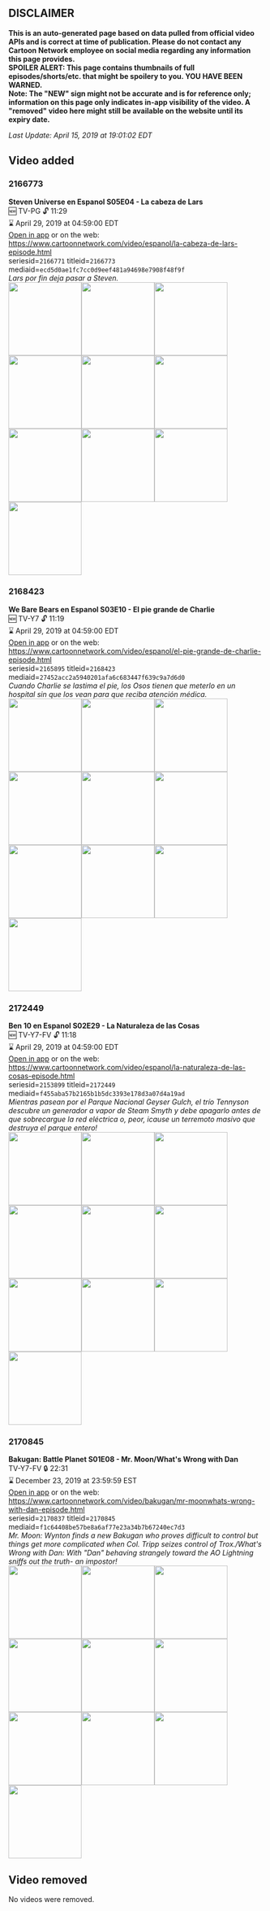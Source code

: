 ## DISCLAIMER
**This is an auto-generated page based on data pulled from official video APIs and is correct at time of publication. Please do not contact any Cartoon Network employee on social media regarding any information this page provides.**  
**SPOILER ALERT: This page contains thumbnails of full episodes/shorts/etc. that might be spoilery to you. YOU HAVE BEEN WARNED.**  
**Note: The "NEW" sign might not be accurate and is for reference only; information on this page only indicates in-app visibility of the video. A "removed" video here might still be available on the website until its expiry date.**  

_Last Update: April 15, 2019 at 19:01:02 EDT_
## Video added
### 2166773
**Steven Universe en Espanol S05E04 - La cabeza de Lars**  
🆕 TV-PG 🔓 11:29  
⌛ April 29, 2019 at 04:59:00 EDT  
[Open in app](https://tinyurl.com/y3bz58gk) or on the web: https://www.cartoonnetwork.com/video/espanol/la-cabeza-de-lars-episode.html  
seriesid=`2166771` titleid=`2166773` mediaid=`ecd5d0ae1fc7cc0d9eef481a94698e7908f48f9f`  
_Lars por fin deja pasar a Steven._  
<a href="https://s3.amazonaws.com/cartoonorchestrator/2166773_001_1280x720.jpg"><img src="https://s3.amazonaws.com/cartoonorchestrator/2166773_001_640x360.jpg" height="144px" /></a><a href="https://s3.amazonaws.com/cartoonorchestrator/2166773_002_1280x720.jpg"><img src="https://s3.amazonaws.com/cartoonorchestrator/2166773_002_640x360.jpg" height="144px" /></a><a href="https://s3.amazonaws.com/cartoonorchestrator/2166773_003_1280x720.jpg"><img src="https://s3.amazonaws.com/cartoonorchestrator/2166773_003_640x360.jpg" height="144px" /></a><a href="https://s3.amazonaws.com/cartoonorchestrator/2166773_004_1280x720.jpg"><img src="https://s3.amazonaws.com/cartoonorchestrator/2166773_004_640x360.jpg" height="144px" /></a><a href="https://s3.amazonaws.com/cartoonorchestrator/2166773_005_1280x720.jpg"><img src="https://s3.amazonaws.com/cartoonorchestrator/2166773_005_640x360.jpg" height="144px" /></a><a href="https://s3.amazonaws.com/cartoonorchestrator/2166773_006_1280x720.jpg"><img src="https://s3.amazonaws.com/cartoonorchestrator/2166773_006_640x360.jpg" height="144px" /></a><a href="https://s3.amazonaws.com/cartoonorchestrator/2166773_007_1280x720.jpg"><img src="https://s3.amazonaws.com/cartoonorchestrator/2166773_007_640x360.jpg" height="144px" /></a><a href="https://s3.amazonaws.com/cartoonorchestrator/2166773_008_1280x720.jpg"><img src="https://s3.amazonaws.com/cartoonorchestrator/2166773_008_640x360.jpg" height="144px" /></a><a href="https://s3.amazonaws.com/cartoonorchestrator/2166773_009_1280x720.jpg"><img src="https://s3.amazonaws.com/cartoonorchestrator/2166773_009_640x360.jpg" height="144px" /></a><a href="https://s3.amazonaws.com/cartoonorchestrator/2166773_010_1280x720.jpg"><img src="https://s3.amazonaws.com/cartoonorchestrator/2166773_010_640x360.jpg" height="144px" /></a>
### 2168423
**We Bare Bears en Espanol S03E10 - El pie grande de Charlie**  
🆕 TV-Y7 🔓 11:19  
⌛ April 29, 2019 at 04:59:00 EDT  
[Open in app](https://tinyurl.com/y3b4xde4) or on the web: https://www.cartoonnetwork.com/video/espanol/el-pie-grande-de-charlie-episode.html  
seriesid=`2165895` titleid=`2168423` mediaid=`27452acc2a5940201afa6c683447f639c9a7d6d0`  
_Cuando Charlie se lastima el pie, los Osos tienen que meterlo en un hospital sin que los vean para que reciba atención médica._  
<a href="https://s3.amazonaws.com/cartoonorchestrator/2168423_001_1280x720.jpg"><img src="https://s3.amazonaws.com/cartoonorchestrator/2168423_001_640x360.jpg" height="144px" /></a><a href="https://s3.amazonaws.com/cartoonorchestrator/2168423_002_1280x720.jpg"><img src="https://s3.amazonaws.com/cartoonorchestrator/2168423_002_640x360.jpg" height="144px" /></a><a href="https://s3.amazonaws.com/cartoonorchestrator/2168423_003_1280x720.jpg"><img src="https://s3.amazonaws.com/cartoonorchestrator/2168423_003_640x360.jpg" height="144px" /></a><a href="https://s3.amazonaws.com/cartoonorchestrator/2168423_004_1280x720.jpg"><img src="https://s3.amazonaws.com/cartoonorchestrator/2168423_004_640x360.jpg" height="144px" /></a><a href="https://s3.amazonaws.com/cartoonorchestrator/2168423_005_1280x720.jpg"><img src="https://s3.amazonaws.com/cartoonorchestrator/2168423_005_640x360.jpg" height="144px" /></a><a href="https://s3.amazonaws.com/cartoonorchestrator/2168423_006_1280x720.jpg"><img src="https://s3.amazonaws.com/cartoonorchestrator/2168423_006_640x360.jpg" height="144px" /></a><a href="https://s3.amazonaws.com/cartoonorchestrator/2168423_007_1280x720.jpg"><img src="https://s3.amazonaws.com/cartoonorchestrator/2168423_007_640x360.jpg" height="144px" /></a><a href="https://s3.amazonaws.com/cartoonorchestrator/2168423_008_1280x720.jpg"><img src="https://s3.amazonaws.com/cartoonorchestrator/2168423_008_640x360.jpg" height="144px" /></a><a href="https://s3.amazonaws.com/cartoonorchestrator/2168423_009_1280x720.jpg"><img src="https://s3.amazonaws.com/cartoonorchestrator/2168423_009_640x360.jpg" height="144px" /></a><a href="https://s3.amazonaws.com/cartoonorchestrator/2168423_010_1280x720.jpg"><img src="https://s3.amazonaws.com/cartoonorchestrator/2168423_010_640x360.jpg" height="144px" /></a>
### 2172449
**Ben 10 en Espanol S02E29 - La Naturaleza de las Cosas**  
🆕 TV-Y7-FV 🔓 11:18  
⌛ April 29, 2019 at 04:59:00 EDT  
[Open in app](https://tinyurl.com/y6a6ff7m) or on the web: https://www.cartoonnetwork.com/video/espanol/la-naturaleza-de-las-cosas-episode.html  
seriesid=`2153899` titleid=`2172449` mediaid=`f455aba57b2165b1b5dc3393e178d3a07d4a19ad`  
_Mientras pasean por el Parque Nacional Geyser Gulch, el trío Tennyson descubre un generador a vapor de Steam Smyth y debe apagarlo antes de que sobrecargue la red eléctrica o, peor, icause un terremoto masivo que destruya el parque entero!_  
<a href="https://s3.amazonaws.com/cartoonorchestrator/2172449_001_1280x720.jpg"><img src="https://s3.amazonaws.com/cartoonorchestrator/2172449_001_640x360.jpg" height="144px" /></a><a href="https://s3.amazonaws.com/cartoonorchestrator/2172449_002_1280x720.jpg"><img src="https://s3.amazonaws.com/cartoonorchestrator/2172449_002_640x360.jpg" height="144px" /></a><a href="https://s3.amazonaws.com/cartoonorchestrator/2172449_003_1280x720.jpg"><img src="https://s3.amazonaws.com/cartoonorchestrator/2172449_003_640x360.jpg" height="144px" /></a><a href="https://s3.amazonaws.com/cartoonorchestrator/2172449_004_1280x720.jpg"><img src="https://s3.amazonaws.com/cartoonorchestrator/2172449_004_640x360.jpg" height="144px" /></a><a href="https://s3.amazonaws.com/cartoonorchestrator/2172449_005_1280x720.jpg"><img src="https://s3.amazonaws.com/cartoonorchestrator/2172449_005_640x360.jpg" height="144px" /></a><a href="https://s3.amazonaws.com/cartoonorchestrator/2172449_006_1280x720.jpg"><img src="https://s3.amazonaws.com/cartoonorchestrator/2172449_006_640x360.jpg" height="144px" /></a><a href="https://s3.amazonaws.com/cartoonorchestrator/2172449_007_1280x720.jpg"><img src="https://s3.amazonaws.com/cartoonorchestrator/2172449_007_640x360.jpg" height="144px" /></a><a href="https://s3.amazonaws.com/cartoonorchestrator/2172449_008_1280x720.jpg"><img src="https://s3.amazonaws.com/cartoonorchestrator/2172449_008_640x360.jpg" height="144px" /></a><a href="https://s3.amazonaws.com/cartoonorchestrator/2172449_009_1280x720.jpg"><img src="https://s3.amazonaws.com/cartoonorchestrator/2172449_009_640x360.jpg" height="144px" /></a><a href="https://s3.amazonaws.com/cartoonorchestrator/2172449_010_1280x720.jpg"><img src="https://s3.amazonaws.com/cartoonorchestrator/2172449_010_640x360.jpg" height="144px" /></a>
### 2170845
**Bakugan: Battle Planet S01E08 - Mr. Moon/What's Wrong with Dan**  
TV-Y7-FV 🔒 22:31  
⌛ December 23, 2019 at 23:59:59 EST  
[Open in app](https://tinyurl.com/ycsm4f88) or on the web: https://www.cartoonnetwork.com/video/bakugan/mr-moonwhats-wrong-with-dan-episode.html  
seriesid=`2170837` titleid=`2170845` mediaid=`f1c64408be57be8a6af77e23a34b7b67240ec7d3`  
_Mr. Moon: Wynton finds a new Bakugan who proves difficult to control but things get more complicated when Col. Tripp seizes control of Trox./What's Wrong with Dan: With "Dan" behaving strangely toward the AO Lightning sniffs out the truth- an impostor!_  
<a href="https://s3.amazonaws.com/cartoonorchestrator/2170845_001_1280x720.jpg"><img src="https://s3.amazonaws.com/cartoonorchestrator/2170845_001_640x360.jpg" height="144px" /></a><a href="https://s3.amazonaws.com/cartoonorchestrator/2170845_002_1280x720.jpg"><img src="https://s3.amazonaws.com/cartoonorchestrator/2170845_002_640x360.jpg" height="144px" /></a><a href="https://s3.amazonaws.com/cartoonorchestrator/2170845_003_1280x720.jpg"><img src="https://s3.amazonaws.com/cartoonorchestrator/2170845_003_640x360.jpg" height="144px" /></a><a href="https://s3.amazonaws.com/cartoonorchestrator/2170845_004_1280x720.jpg"><img src="https://s3.amazonaws.com/cartoonorchestrator/2170845_004_640x360.jpg" height="144px" /></a><a href="https://s3.amazonaws.com/cartoonorchestrator/2170845_005_1280x720.jpg"><img src="https://s3.amazonaws.com/cartoonorchestrator/2170845_005_640x360.jpg" height="144px" /></a><a href="https://s3.amazonaws.com/cartoonorchestrator/2170845_006_1280x720.jpg"><img src="https://s3.amazonaws.com/cartoonorchestrator/2170845_006_640x360.jpg" height="144px" /></a><a href="https://s3.amazonaws.com/cartoonorchestrator/2170845_007_1280x720.jpg"><img src="https://s3.amazonaws.com/cartoonorchestrator/2170845_007_640x360.jpg" height="144px" /></a><a href="https://s3.amazonaws.com/cartoonorchestrator/2170845_008_1280x720.jpg"><img src="https://s3.amazonaws.com/cartoonorchestrator/2170845_008_640x360.jpg" height="144px" /></a><a href="https://s3.amazonaws.com/cartoonorchestrator/2170845_009_1280x720.jpg"><img src="https://s3.amazonaws.com/cartoonorchestrator/2170845_009_640x360.jpg" height="144px" /></a><a href="https://s3.amazonaws.com/cartoonorchestrator/2170845_010_1280x720.jpg"><img src="https://s3.amazonaws.com/cartoonorchestrator/2170845_010_640x360.jpg" height="144px" /></a>
## Video removed
No videos were removed.

